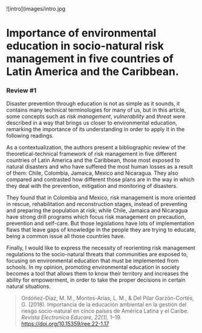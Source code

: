 ![intro](images/intro.jpg

#  Importance of environmental education in socio-natural risk management in five countries of Latin America and the Caribbean.
### Review #1

Disaster prevention through education is not as simple as it sounds, it contains many technical
terminologies for many of us, but in this article, some concepts such as *risk management*,
*vulnerability* and *threat* were described in a way that brings us closer to environmental education,
remarking the importance of its understanding in order to apply it in the following readings.

As a contextualization, the authors present a bibliographic review of the theoretical-technical
framework of risk management in five different countries of Latin America and the Caribbean, 
those most exposed to natural disasters and who have suffered the most human losses as a result 
of them: Chile, Colombia, Jamaica, Mexico and Nicaragua.  They also compared and contrasted how 
different those plans are in the way in which they deal with the prevention, mitigation and 
monitoring of disasters.

They found that in Colombia and Mexico, risk management is more oriented in rescue,
rehabilitation and reconstruction stages, instead of preventing and preparing the population at 
risk; while Chile, Jamaica and Nicaragua have strong drill programs which focus risk management
on precaution, prevention and self-care. But those legislations have lots of implementation flaws
that leave gaps of knowledge in the people they are trying to educate, being a common issue all 
those countries have.

Finally, I would like to express the necessity of reorienting risk management regulations to
the socio-natural threats that communities are exposed to, focusing on environmental education
that must be implemented from schools. In my opinion, promoting environmental education in society
becomes a tool that allows them to know their territory and increases the ability for empowerment,
in order to take the proper decisions in certain natural situations.

> Ordóñez-Diaz, M. M., Montes-Arias, L. M., & Del Pilar Garzón-Cortés, G. (2018). 
> Importancia de la educación ambiental en la gestión del riesgo socio-natural en cinco países de 
> América Latina y el Caribe. *Revista Electronica Educare, 22(1),* 1–19. 
> https://doi.org/10.15359/ree.22-1.17
